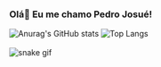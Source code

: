 ### Olá👋 Eu me chamo Pedro Josué!


<!--
**pedrojosuesalomao/pedrojosuesalomao** is a ✨ _special_ ✨ repository because its `README.md` (this file) appears on your GitHub profile.

Here are some ideas to get you started:

- 🔭 I’m currently working on ...
- 🌱 I’m currently learning ...
- 👯 I’m looking to collaborate on ...
- 🤔 I’m looking for help with ...
- 💬 Ask me about ...
- 📫 How to reach me: ...
- 😄 Pronouns: ...
- ⚡ Fun fact: ...
-->
![Anurag's GitHub stats](https://github-readme-stats.vercel.app/api?username=pedrosalomaodw&show_icons=true&theme=dark)
![Top Langs](https://github-readme-stats.vercel.app/api/top-langs/?username=pedrosalomaodw&layout=compact&theme=dark)
<br>
 <a href="https://github.com/pedrosalomaodw"><img src="https://img.shields.io/badge/GitHub-100000?style=for-the-badge&logo=github&logoColor=white" alt=""></a>
 <img src="https://img.shields.io/badge/Linux-FCC624?style=for-the-badge&logo=linux&logoColor=black" alt="">
 <br>
![snake gif](https://github.com/pedrosalomaodw/pedrosalomaodw/blob/output/github-contribution-grid-snake-dark.svg)


